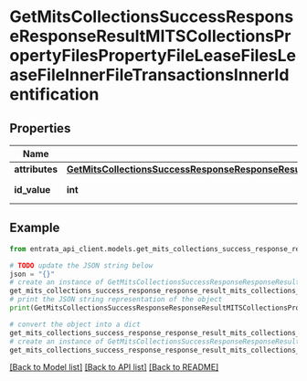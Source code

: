 # GetMitsCollectionsSuccessResponseResponseResultMITSCollectionsPropertyFilesPropertyFileLeaseFilesLeaseFileInnerFileTransactionsInnerIdentification


## Properties

Name | Type | Description | Notes
------------ | ------------- | ------------- | -------------
**attributes** | [**GetMitsCollectionsSuccessResponseResponseResultMITSCollectionsPropertyFilesPropertyFileLeaseFilesLeaseFileInnerFileTransactionsInnerIdentificationAttributes**](GetMitsCollectionsSuccessResponseResponseResultMITSCollectionsPropertyFilesPropertyFileLeaseFilesLeaseFileInnerFileTransactionsInnerIdentificationAttributes.md) |  | 
**id_value** | **int** | Transaction ID value | 

## Example

```python
from entrata_api_client.models.get_mits_collections_success_response_response_result_mits_collections_property_files_property_file_lease_files_lease_file_inner_file_transactions_inner_identification import GetMitsCollectionsSuccessResponseResponseResultMITSCollectionsPropertyFilesPropertyFileLeaseFilesLeaseFileInnerFileTransactionsInnerIdentification

# TODO update the JSON string below
json = "{}"
# create an instance of GetMitsCollectionsSuccessResponseResponseResultMITSCollectionsPropertyFilesPropertyFileLeaseFilesLeaseFileInnerFileTransactionsInnerIdentification from a JSON string
get_mits_collections_success_response_response_result_mits_collections_property_files_property_file_lease_files_lease_file_inner_file_transactions_inner_identification_instance = GetMitsCollectionsSuccessResponseResponseResultMITSCollectionsPropertyFilesPropertyFileLeaseFilesLeaseFileInnerFileTransactionsInnerIdentification.from_json(json)
# print the JSON string representation of the object
print(GetMitsCollectionsSuccessResponseResponseResultMITSCollectionsPropertyFilesPropertyFileLeaseFilesLeaseFileInnerFileTransactionsInnerIdentification.to_json())

# convert the object into a dict
get_mits_collections_success_response_response_result_mits_collections_property_files_property_file_lease_files_lease_file_inner_file_transactions_inner_identification_dict = get_mits_collections_success_response_response_result_mits_collections_property_files_property_file_lease_files_lease_file_inner_file_transactions_inner_identification_instance.to_dict()
# create an instance of GetMitsCollectionsSuccessResponseResponseResultMITSCollectionsPropertyFilesPropertyFileLeaseFilesLeaseFileInnerFileTransactionsInnerIdentification from a dict
get_mits_collections_success_response_response_result_mits_collections_property_files_property_file_lease_files_lease_file_inner_file_transactions_inner_identification_from_dict = GetMitsCollectionsSuccessResponseResponseResultMITSCollectionsPropertyFilesPropertyFileLeaseFilesLeaseFileInnerFileTransactionsInnerIdentification.from_dict(get_mits_collections_success_response_response_result_mits_collections_property_files_property_file_lease_files_lease_file_inner_file_transactions_inner_identification_dict)
```
[[Back to Model list]](../README.md#documentation-for-models) [[Back to API list]](../README.md#documentation-for-api-endpoints) [[Back to README]](../README.md)


